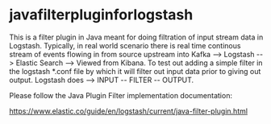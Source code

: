 # javafilterpluginforlogstash
This is a filter plugin in Java meant for doing filtration of input stream data in Logstash.
Typically, in real world scenario there is real time continous stream of events flowing in from source upstream into Kafka --> Logstash --> Elastic Search --> Viewed from Kibana.
To test out adding a simple filter in the logstash *.conf file by which it will filter out input data prior to giving out output.
Logstash does --> INPUT -- FILTER -- OUTPUT.

Please follow the Java Plugin Filter implementation documentation:

https://www.elastic.co/guide/en/logstash/current/java-filter-plugin.html

